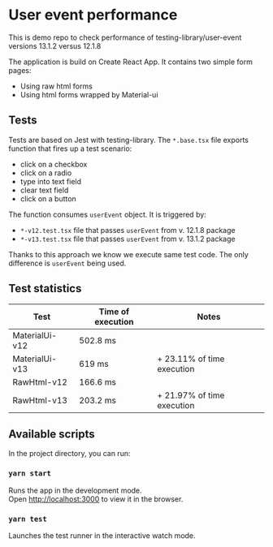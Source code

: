 # User event performance

This is demo repo to check performance of testing-library/user-event versions 13.1.2 versus 12.1.8

The application is build on Create React App. It contains two simple form pages:

* Using raw html forms
* Using html forms wrapped by Material-ui

## Tests

Tests are based on Jest with testing-library. The `*.base.tsx` file exports function that fires up a test scenario:

* click on a checkbox
* click on a radio
* type into text field
* clear text field
* click on a button
 
The function consumes `userEvent` object. It is triggered by:

* `*-v12.test.tsx` file that passes `userEvent` from v. 12.1.8 package
* `*-v13.test.tsx` file that passes `userEvent` from v. 13.1.2 package

Thanks to this approach we know we execute same test code. The only difference is `userEvent` being used.

## Test statistics

Test            | Time of execution | Notes
---             | ---               | ---
MaterialUi-v12  | 502.8 ms          |
MaterialUi-v13  | 619 ms            | + 23.11% of time execution
RawHtml-v12     | 166.6 ms          |
RawHtml-v13     | 203.2 ms          | + 21.97% of time execution

## Available scripts

In the project directory, you can run:

### `yarn start`

Runs the app in the development mode.<br />
Open [http://localhost:3000](http://localhost:3000) to view it in the browser.

### `yarn test`

Launches the test runner in the interactive watch mode.